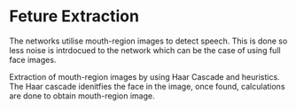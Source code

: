 # Feture Extraction
The networks utilise mouth-region images to detect speech. This is done so less noise is intrdocued to the network which can be the case of using full face images.

Extraction of mouth-region images by using Haar Cascade and heuristics. The Haar cascade idenitfies the face in the image, once found, calculations are done to obtain mouth-region image.
